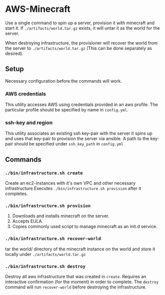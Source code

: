 # AWS-Minecraft
Use a single command to spin up a server, provision it with minecraft and start it.
If `./artifacts/world.tar.gz` exists, it will untar it as the world for the server.

When destroying infrastructure, the provisioner will recover the world from the
server to `./artifacts/world.tar.gz` (This can be done separately as desired).

## Setup
Necessary configuration before the commands will work.

### AWS credentials
This utility accesses AWS using credentials provided in an aws profile.  The
particular profile should be specified by name in `config.yml`.

### ssh-key and region
This utility associates an existing ssh key-pair with the server it spins up
and uses that key-pair to provision the server via ansible.  A path to the
key-pair should be specified under `ssh_key_path` in `config.yml`

## Commands

### `./bin/infrastructure.sh create`
Create an ec2-instances with it's own VPC and other necessary infrastructure
Executes `./bin/infrastructure.sh provision` after it completes.

### `./bin/infrastructure.sh provision`
1. Downloads and installs minecraft on the server.
2. Accepts EULA.
3. Copies commonly used script to manage minecraft as an init.d service.

### `./bin/infrastructure.sh recover-world`
tar the world/ directory of the minecraft instance on the world and store
it locally under `./artifacts/world.tar.gz`

### `./bin/infrastructure.sh destroy`
Destroy all aws infrastructure that was created in `create`. Requires an
interactive confirmation (for the moment) in order to complete.
The `destroy` command will run `recover-world` before destroying the
infrastructure.
